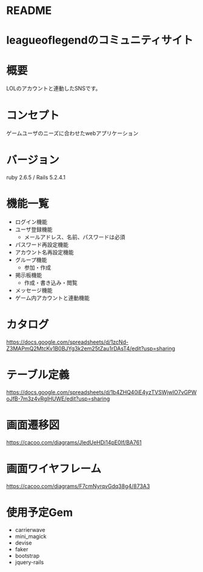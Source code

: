 # README

# leagueoflegendのコミュニティサイト

# 概要
LOLのアカウントと連動したSNSです。

# コンセプト
ゲームユーザのニーズに合わせたwebアプリケーション

# バージョン
ruby 2.6.5 / Rails 5.2.4.1

# 機能一覧
- ログイン機能
- ユーザ登録機能
  - メールアドレス、名前、パスワードは必須
- パスワード再設定機能
- アカウント名再設定機能
- グループ機能
  - 参加・作成
- 掲示板機能
  - 作成・書き込み・閲覧
- メッセージ機能
- ゲーム内アカウントと連動機能

# カタログ
https://docs.google.com/spreadsheets/d/1zcNd-Z3MAPmQ2MtcKv1B0BJYg3k2em25tZau1rDAsT4/edit?usp=sharing

# テーブル定義
https://docs.google.com/spreadsheets/d/1b4ZHQ40iE4yzTVSWjwIO7vGPWoJfB-7m3z4vRglHUWE/edit?usp=sharing

# 画面遷移図
https://cacoo.com/diagrams/JledUeHDi14pE0If/BA761

# 画面ワイヤフレーム
https://cacoo.com/diagrams/F7cmNyrqvGdq38g4/873A3

# 使用予定Gem
- carrierwave
- mini_magick
- devise
- faker
- bootstrap
- jquery-rails